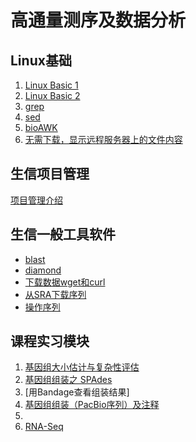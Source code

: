 # 高通量测序及数据分析  

## Linux基础  
1. [Linux Basic 1](https://github.com/hnnd/NGS/blob/master/linux/basic_1.md)
2. [Linux Basic 2](https://github.com/hnnd/NGS/blob/master/linux/basic_2.md)
3. [grep](https://github.com/hnnd/NGS/blob/master/linux/grep.md)
4. [sed](https://github.com/hnnd/NGS/blob/master/linux/sed.md)
5. [bioAWK](https://github.com/hnnd/NGS/blob/master/linux/bioawk.md)
6. [无需下载，显示远程服务器上的文件内容](https://github.com/hnnd/NGS/blob/master/linux/remote_view.md)

## 生信项目管理  
[项目管理介绍](https://github.com/hnnd/NGS/blob/master/pm/intro.md)

## 生信一般工具软件
* [blast](https://github.com/hnnd/NGS/blob/master/tools/blast.md)
* [diamond](https://github.com/hnnd/NGS/blob/master/tools/diamond.md)
* [下载数据wget和curl](https://github.com/hnnd/NGS/blob/master/tools/wget.md)
* [从SRA下载序列](https://github.com/hnnd/NGS/blob/master/tools/sra.md)
* [操作序列](https://github.com/hnnd/NGS/blob/master/tools/fasta.md)

## 课程实习模块  
1. [基因组大小估计与复杂性评估](https://github.com/hnnd/NGS/blob/master/genome/genomescope.md)
2. [基因组组装之  SPAdes](https://github.com/hnnd/NGS/blob/master/genome/spades.md)
3. [用Bandage查看组装结果]
3. [基因组组装（PacBio序列）及注释](https://github.com/hnnd/NGS/blob/master/pacbio_assem.md)  
4.
5. [RNA-Seq](https://github.com/hnnd/NGS/blob/master/RNA-Seq.md)  
